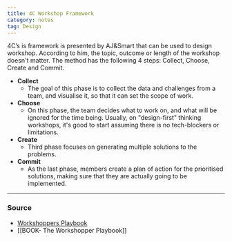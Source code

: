 ```yaml
---
title: 4C Workshop Framework
category: notes
tag: Design
---
```


4C’s is framework is presented by AJ&Smart that can be used to design workshop. According to him, the topic, outcome or length of the workshop doesn't matter. The method has the following 4 steps: Collect, Choose, Create and Commit.
 - **Collect**
	 - The goal of this phase is to collect the data and challenges from a team, and visualise it, so that it can set the scope of work. 
 - **Choose**
	 - On this phase, the team decides what to work on, and what will be ignored for the time being. Usually, on "design-first" thinking workshops, it's good to start assuming there is no tech-blockers or limitations. 
 - **Create**
	 - Third phase focuses on generating multiple solutions to the problems. 
 - **Commit**
	- As the last phase, members create a plan of action for the prioritised solutions, making sure that they are actually going to be implemented.
--- 
### Source
- [Workshoppers Playbook](https://www.workshopperplaybook.com/book-choice)
- [[BOOK- The Workshopper Playbook]]